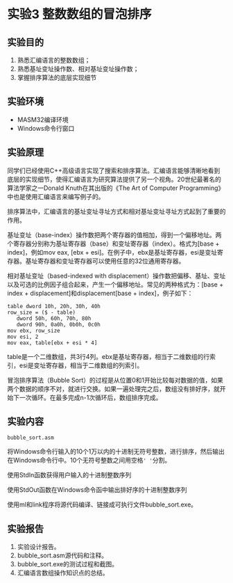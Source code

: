 # 实验3 整数数组的冒泡排序

## 实验目的

1. 熟悉汇编语言的整数数组；
2. 熟悉基址变址操作数、相对基址变址操作数；
3. 掌握排序算法的底层实现细节

## 实验环境

- MASM32编译环境
- Windows命令行窗口

## 实验原理

同学们已经使用C++高级语言实现了搜索和排序算法。汇编语言能够清晰地看到底层的实现细节，使得汇编语言为研究算法提供了另一个视角。20世纪最著名的算法学家之一Donald Knuth在其出版的《The Art of Computer Programming》中也是使用汇编语言来编写例子的。

排序算法中，汇编语言的基址变址寻址方式和相对基址变址寻址方式起到了重要的作用。

基址变址（base-index）操作数把两个寄存器的值相加，得到一个偏移地址。两个寄存器分别称为基址寄存器（base）和变址寄存器（index）。格式为[base + index]，例如mov eax, [ebx + esi]。在例子中，ebx是基址寄存器，esi是变址寄存器。基址寄存器和变址寄存器可以使用任意的32位通用寄存器。

相对基址变址（based-indexed with displacement）操作数把偏移、基址、变址以及可选的比例因子组合起来，产生一个偏移地址。常见的两种格式为：[base + index + displacement]和displacement[base + index]，例子如下：

```assembly
table dword 10h, 20h, 30h, 40h
row_size = ($ - table)
   dword 50h, 60h, 70h, 80h
   dword 90h, 0a0h, 0b0h, 0c0h
mov ebx, row_size
mov esi, 2
mov eax, table[ebx + esi * 4]
```

table是一个二维数组，共3行4列。ebx是基址寄存器，相当于二维数组的行索引，esi是变址寄存器，相当于二维数组的列索引。

冒泡排序算法（Bubble Sort）的过程是从位置0和1开始比较每对数据的值，如果两个数据的顺序不对，就进行交换。如果一遍处理完之后，数组没有排好序，就开始下一次循环。在最多完成n-1次循环后，数组排序完成。

## 实验内容

```
bubble_sort.asm
```

将Windows命令行输入的10个1万以内的十进制无符号整数，进行排序，然后输出在Windows命令行中。10个无符号整数之间用空格`' '`分割。

使用StdIn函数获得用户输入的十进制整数序列

使用StdOut函数在Windows命令函中输出排好序的十进制整数序列

使用ml和link程序将源代码编译、链接成可执行文件bubble_sort.exe。

## 实验报告

1. 实验设计报告。
2. bubble_sort.asm源代码和注释。
3. bubble_sort.exe的测试过程和截图。
4. 汇编语言数组操作知识点的总结。